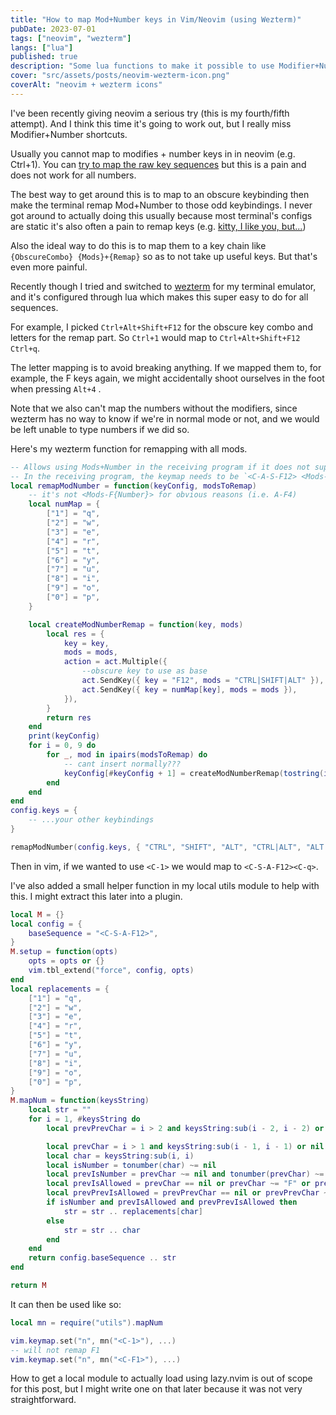 ```yaml
---
title: "How to map Mod+Number keys in Vim/Neovim (using Wezterm)"
pubDate: 2023-07-01
tags: ["neovim", "wezterm"]
langs: ["lua"]
published: true
description: "Some lua functions to make it possible to use Modifier+Number shortcuts (e.g.Ctrl+1) in neovim."
cover: "src/assets/posts/neovim-wezterm-icon.png"
coverAlt: "neovim + wezterm icons"
---
```


I've been recently giving neovim a serious try (this is my fourth/fifth attempt). And I think this time it's going to work out, but I really miss Modifier+Number shortcuts.

Usually you cannot map to modifies + number keys in in neovim (e.g. Ctrl+1). You can [try to map the raw key sequences](https://vi.stackexchange.com/questions/19358/cannot-map-ctrl-number-except-6-or) but this is a pain and does not work for all numbers.

The best way to get around this is to map to an obscure keybinding then make the terminal remap Mod+Number to those odd keybindings. I never got around to actually doing this usually because most terminal's configs are static it's also often a pain to remap keys (e.g. [kitty, I like you, but...](https://sw.kovidgoyal.net/kitty/conf/#shortcut-kitty.Send-arbitrary-text-on-key-presses))

Also the ideal way to do this is to map them to a key chain like `{ObscureCombo} {Mods}+{Remap}` so as to not take up useful keys. But that's even more painful.

Recently though I tried and switched to [wezterm](https://github.com/wez/wezterm) for my terminal emulator, and it's configured through lua which makes this super easy to do for all sequences.

For example, I picked `Ctrl+Alt+Shift+F12` for the obscure key combo and letters for the remap part. So `Ctrl+1` would map to `Ctrl+Alt+Shift+F12 Ctrl+q`.

The letter mapping is to avoid breaking anything. If we mapped them to, for example, the F keys again, we might accidentally shoot ourselves in the foot when pressing `Alt+4` .

Note that we also can't map the numbers without the modifiers, since wezterm has no way to know if we're in normal mode or not, and we would be left unable to type numbers if we did so.

Here's my wezterm function for remapping with all mods.

```lua
-- Allows using Mods+Number in the receiving program if it does not support it.
-- In the receiving program, the keymap needs to be `<C-A-S-F12> <Mods-F{q-p}>`
local remapModNumber = function(keyConfig, modsToRemap)
	-- it's not <Mods-F{Number}> for obvious reasons (i.e. A-F4)
	local numMap = {
		["1"] = "q",
		["2"] = "w",
		["3"] = "e",
		["4"] = "r",
		["5"] = "t",
		["6"] = "y",
		["7"] = "u",
		["8"] = "i",
		["9"] = "o",
		["0"] = "p",
	}

	local createModNumberRemap = function(key, mods)
		local res = {
			key = key,
			mods = mods,
			action = act.Multiple({
				--obscure key to use as base
				act.SendKey({ key = "F12", mods = "CTRL|SHIFT|ALT" }),
				act.SendKey({ key = numMap[key], mods = mods }),
			}),
		}
		return res
	end
	print(keyConfig)
	for i = 0, 9 do
		for _, mod in ipairs(modsToRemap) do
			-- cant insert normally???
			keyConfig[#keyConfig + 1] = createModNumberRemap(tostring(i), mod)
		end
	end
end
config.keys = {
	-- ...your other keybindings
}

remapModNumber(config.keys, { "CTRL", "SHIFT", "ALT", "CTRL|ALT", "ALT|SHIFT", "CTRL|SHIFT", "ALT|CTRL", "CTRL|SHIFT|ALT" })
```

Then in vim, if we wanted to use `<C-1>` we would map to `<C-S-A-F12><C-q>`.

I've also added a small helper function in my local utils module to help with this. I might extract this later into a plugin.

```lua
local M = {}
local config = {
	baseSequence = "<C-S-A-F12>",
}
M.setup = function(opts)
	opts = opts or {}
	vim.tbl_extend("force", config, opts)
end
local replacements = {
	["1"] = "q",
	["2"] = "w",
	["3"] = "e",
	["4"] = "r",
	["5"] = "t",
	["6"] = "y",
	["7"] = "u",
	["8"] = "i",
	["9"] = "o",
	["0"] = "p",
}
M.mapNum = function(keysString)
	local str = ""
	for i = 1, #keysString do
		local prevPrevChar = i > 2 and keysString:sub(i - 2, i - 2) or nil

		local prevChar = i > 1 and keysString:sub(i - 1, i - 1) or nil
		local char = keysString:sub(i, i)
		local isNumber = tonumber(char) ~= nil
		local prevIsNumber = prevChar ~= nil and tonumber(prevChar) ~= nil
		local prevIsAllowed = prevChar == nil or prevChar ~= "F" or prevIsNumber
		local prevPrevIsAllowed = prevPrevChar == nil or prevPrevChar ~= "F"
		if isNumber and prevIsAllowed and prevPrevIsAllowed then
			str = str .. replacements[char]
		else
			str = str .. char
		end
	end
	return config.baseSequence .. str
end

return M
```

It can then be used like so:
```lua
local mn = require("utils").mapNum

vim.keymap.set("n", mn("<C-1>"), ...)
-- will not remap F1
vim.keymap.set("n", mn("<C-F1>"), ...) 
```

How to get a local module to actually load using lazy.nvim is out of scope for this post, but I might write one on that later because it was not very straightforward.

